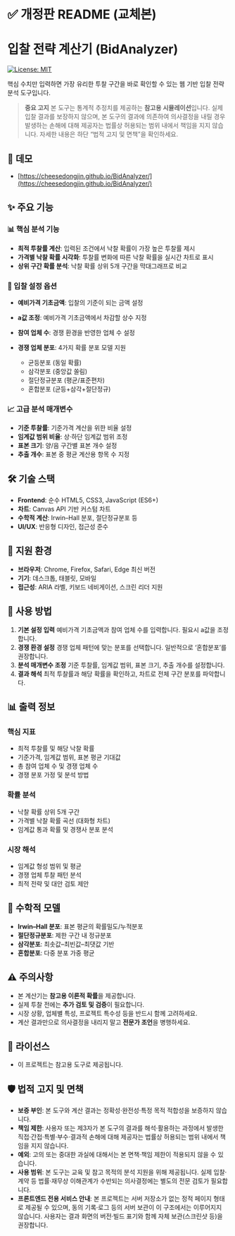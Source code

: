 # ✅ 개정판 README (교체본)

# 입찰 전략 계산기 (BidAnalyzer)
[![License: MIT](https://img.shields.io/badge/License-MIT-yellow.svg)](LICENSE)

핵심 수치만 입력하면 가장 유리한 투찰 구간을 바로 확인할 수 있는 웹 기반 입찰 전략 분석 도구입니다.

> **중요 고지**
> 본 도구는 통계적 추정치를 제공하는 **참고용 시뮬레이션**입니다. 실제 입찰 결과를 보장하지 않으며, 본 도구의 결과에 의존하여 의사결정을 내릴 경우 발생하는 손해에 대해 제공자는 법률상 허용되는 범위 내에서 책임을 지지 않습니다. 자세한 내용은 하단 “법적 고지 및 면책”을 확인하세요.

## 🔗 데모

* [https://cheesedongjin.github.io/BidAnalyzer/](https://cheesedongjin.github.io/BidAnalyzer/)

## ✨ 주요 기능

### 📊 핵심 분석 기능

* **최적 투찰률 계산**: 입력된 조건에서 낙찰 확률이 가장 높은 투찰률 제시
* **가격별 낙찰 확률 시각화**: 투찰률 변화에 따른 낙찰 확률을 실시간 차트로 표시
* **상위 구간 확률 분석**: 낙찰 확률 상위 5개 구간을 막대그래프로 비교

### 🎯 입찰 설정 옵션

* **예비가격 기초금액**: 입찰의 기준이 되는 금액 설정
* **a값 조정**: 예비가격 기초금액에서 차감할 상수 지정
* **참여 업체 수**: 경쟁 환경을 반영한 업체 수 설정
* **경쟁 업체 분포**: 4가지 확률 분포 모델 지원

  * 균등분포 (동일 확률)
  * 삼각분포 (중앙값 쏠림)
  * 절단정규분포 (평균/표준편차)
  * 혼합분포 (균등+삼각+절단정규)

### 📈 고급 분석 매개변수

* **기준 투찰률**: 기준가격 계산을 위한 비율 설정
* **임계값 범위 비율**: 상·하단 임계값 범위 조정
* **표본 크기**: 양/음 구간별 표본 개수 설정
* **추출 개수**: 표본 중 평균 계산용 항목 수 지정

## 🛠 기술 스택

* **Frontend**: 순수 HTML5, CSS3, JavaScript (ES6+)
* **차트**: Canvas API 기반 커스텀 차트
* **수학적 계산**: Irwin–Hall 분포, 절단정규분포 등
* **UI/UX**: 반응형 디자인, 접근성 준수

## 📱 지원 환경

* **브라우저**: Chrome, Firefox, Safari, Edge 최신 버전
* **기기**: 데스크톱, 태블릿, 모바일
* **접근성**: ARIA 라벨, 키보드 네비게이션, 스크린 리더 지원

## 🚀 사용 방법

1. **기본 설정 입력**
   예비가격 기초금액과 참여 업체 수를 입력합니다. 필요시 a값을 조정합니다.
2. **경쟁 환경 설정**
   경쟁 업체 패턴에 맞는 분포를 선택합니다. 일반적으로 ‘혼합분포’를 권장합니다.
3. **분석 매개변수 조정**
   기준 투찰률, 임계값 범위, 표본 크기, 추출 개수를 설정합니다.
4. **결과 해석**
   최적 투찰률과 해당 확률을 확인하고, 차트로 전체 구간 분포를 파악합니다.

## 📊 출력 정보

### 핵심 지표

* 최적 투찰률 및 해당 낙찰 확률
* 기준가격, 임계값 범위, 표본 평균 기대값
* 총 참여 업체 수 및 경쟁 업체 수
* 경쟁 분포 가정 및 분석 방법

### 확률 분석

* 낙찰 확률 상위 5개 구간
* 가격별 낙찰 확률 곡선 (대화형 차트)
* 임계값 통과 확률 및 경쟁사 분포 분석

### 시장 해석

* 임계값 형성 범위 및 평균
* 경쟁 업체 투찰 패턴 분석
* 최적 전략 및 대안 검토 제안

## 🔬 수학적 모델

* **Irwin–Hall 분포**: 표본 평균의 확률밀도/누적분포
* **절단정규분포**: 제한 구간 내 정규분포
* **삼각분포**: 최솟값–최빈값–최댓값 기반
* **혼합분포**: 다중 분포 가중 평균

## ⚠️ 주의사항

* 본 계산기는 **참고용 이론적 확률**을 제공합니다.
* 실제 투찰 전에는 **추가 검토 및 검증**이 필요합니다.
* 시장 상황, 업체별 특성, 프로젝트 특수성 등을 반드시 함께 고려하세요.
* 계산 결과만으로 의사결정을 내리지 말고 **전문가 조언**을 병행하세요.

## 📄 라이선스

* 이 프로젝트는 참고용 도구로 제공됩니다.

## 🛡 법적 고지 및 면책

* **보증 부인**: 본 도구와 계산 결과는 정확성·완전성·특정 목적 적합성을 보증하지 않습니다.
* **책임 제한**: 사용자 또는 제3자가 본 도구의 결과를 해석·활용하는 과정에서 발생한 직접·간접·특별·부수·결과적 손해에 대해 제공자는 법률상 허용되는 범위 내에서 책임을 지지 않습니다.
* **예외**: 고의 또는 중대한 과실에 대해서는 본 면책·책임 제한이 적용되지 않을 수 있습니다.
* **사용 범위**: 본 도구는 교육 및 참고 목적의 분석 지원을 위해 제공됩니다. 실제 입찰·계약 등 법률·재무상 이해관계가 수반되는 의사결정에는 별도의 전문 검토가 필요합니다.
* **프론트엔드 전용 서비스 안내**: 본 프로젝트는 서버 저장소가 없는 정적 페이지 형태로 제공될 수 있으며, 동의 기록·로그 등의 서버 보관이 이 구조에서는 이루어지지 않습니다. 사용자는 결과 화면의 버전·빌드 표기와 함께 자체 보관(스크린샷 등)을 권장합니다.
